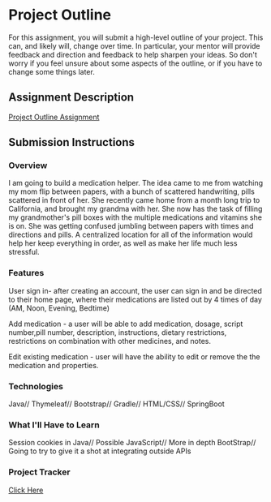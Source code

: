 # Project Outline
For this assignment, you will submit a high-level outline of your project. This can, and likely will, change over time. In particular, your mentor will provide feedback and direction and feedback to help sharpen your ideas. So don't worry if you feel unsure about some aspects of the outline, or if you have to change some things later.

## Assignment Description
[Project Outline Assignment](https://education.launchcode.org/liftoff/assignments/project-outline/)

## Submission Instructions

### Overview
I am going to build a medication helper. The idea came to me from watching my mom flip between papers, with a bunch of scattered handwriting, pills scattered in front of her. She recently came home from a month long trip to California, and brought my grandma with her. She now has the task of filling my grandmother's pill boxes with the multiple medications and vitamins she is on. She was getting confused jumbling between papers with times and directions and pills. A centralized location for all of the information would help her keep everything in order, as well as make her life much less stressful. 
### Features
User sign in- after creating an account, the user can sign in and be directed to their home page, where their medications are listed out by 4 times of day (AM, Noon, Evening, Bedtime)

Add medication - a user will be able to add medication, dosage, script number,pill number, description, instructions, dietary restrictions, restrictions on combination with other medicines, and notes. 

Edit existing medication - user will have the ability to edit or remove the the medication and properties. 

### Technologies
Java//
Thymeleaf//
Bootstrap//
Gradle//
HTML/CSS//
SpringBoot

### What I'll Have to Learn

Session cookies in Java//
Possible JavaScript//
More in depth BootStrap//
Going to try to give it a shot at integrating outside APIs

### Project Tracker
[Click Here](https://trello.com/b/nPTZNMrX/capstone-project)
